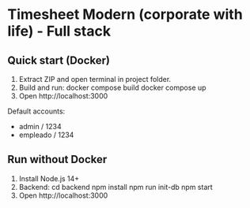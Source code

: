 # Timesheet Modern (corporate with life) - Full stack

## Quick start (Docker)
1. Extract ZIP and open terminal in project folder.
2. Build and run:
   docker compose build
   docker compose up
3. Open http://localhost:3000

Default accounts:
- admin / 1234
- empleado / 1234

## Run without Docker
1. Install Node.js 14+
2. Backend:
   cd backend
   npm install
   npm run init-db
   npm start
3. Open http://localhost:3000
